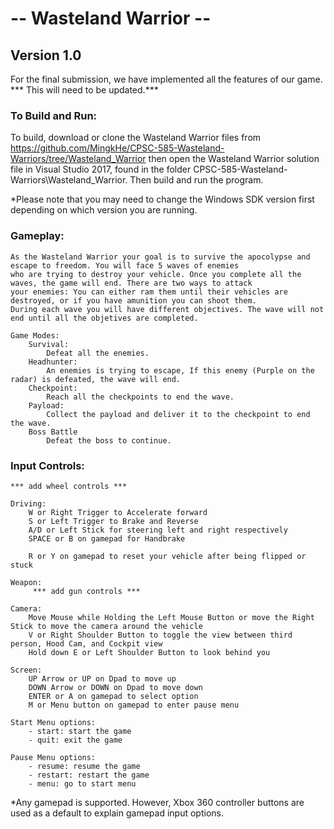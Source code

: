 # -- Wasteland Warrior --

## Version 1.0

For the final submission, we have implemented all the features of our game.
*** This will need to be updated.***

### To Build and Run:
To build, download or clone the Wasteland Warrior files from https://github.com/MingkHe/CPSC-585-Wasteland-Warriors/tree/Wasteland_Warrior
then open the Wasteland Warrior solution file in Visual Studio 2017, found in the folder CPSC-585-Wasteland-Warriors\Wasteland_Warrior.
Then build and run the program.

*Please note that you may need to change the Windows SDK version first depending on which version you are running.

### Gameplay:

    As the Wasteland Warrior your goal is to survive the apocolypse and escape to freedom. You will face 5 waves of enemies
    who are trying to destroy your vehicle. Once you complete all the waves, the game will end. There are two ways to attack
    your enemies: You can either ram them until their vehicles are destroyed, or if you have amunition you can shoot them.
    During each wave you will have different objectives. The wave will not end until all the objetives are completed.
    
    Game Modes:
        Survival:
            Defeat all the enemies.
        Headhunter:
            An enemies is trying to escape, If this enemy (Purple on the radar) is defeated, the wave will end.
        Checkpoint:
            Reach all the checkpoints to end the wave.
        Payload:
            Collect the payload and deliver it to the checkpoint to end the wave.
        Boss Battle
            Defeat the boss to continue.
    
### Input Controls:

    *** add wheel controls ***

    Driving:
        W or Right Trigger to Accelerate forward
        S or Left Trigger to Brake and Reverse
        A/D or Left Stick for steering left and right respectively
        SPACE or B on gamepad for Handbrake
        
        R or Y on gamepad to reset your vehicle after being flipped or stuck
        
    Weapon:
         *** add gun controls ***

    Camera:
        Move Mouse while Holding the Left Mouse Button or move the Right Stick to move the camera around the vehicle
        V or Right Shoulder Button to toggle the view between third person, Hood Cam, and Cockpit view
        Hold down E or Left Shoulder Button to look behind you

    Screen:
        UP Arrow or UP on Dpad to move up
        DOWN Arrow or DOWN on Dpad to move down
        ENTER or A on gamepad to select option
        M or Menu button on gamepad to enter pause menu
    
    Start Menu options:
        - start: start the game
        - quit: exit the game
        
    Pause Menu options:
        - resume: resume the game
        - restart: restart the game
        - menu: go to start menu
        
*Any gamepad is supported. However, Xbox 360 controller buttons are used as a default to explain gamepad input options.

